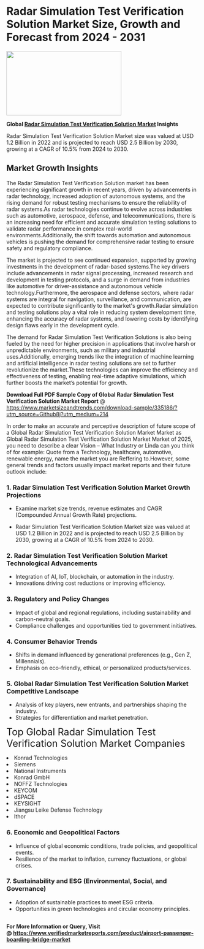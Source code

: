 <H1>Radar Simulation Test Verification Solution Market Size, Growth and Forecast from 2024 - 2031</H1><img class="aligncenter size-medium wp-image-584254" src="https://thirdeyenews.in/wp-content/uploads/2024/09/Global-Market-Research-300x168.jpeg" alt="" width="300" height="168" /><p><strong>Global&nbsp;<a href="https://www.marketsizeandtrends.com/download-sample/335186/?utm_source=Github8j?utm_medium=214">Radar Simulation Test Verification Solution Market</a> Insights</strong></p><p>Radar Simulation Test Verification Solution Market size was valued at USD 1.2 Billion in 2022 and is projected to reach USD 2.5 Billion by 2030, growing at a CAGR of 10.5% from 2024 to 2030.</p><p><h2>Market Growth Insights</h2> <p>The Radar Simulation Test Verification Solution market has been experiencing significant growth in recent years, driven by advancements in radar technology, increased adoption of autonomous systems, and the rising demand for robust testing mechanisms to ensure the reliability of radar systems.As radar technologies continue to evolve across industries such as automotive, aerospace, defense, and telecommunications, there is an increasing need for efficient and accurate simulation testing solutions to validate radar performance in complex real-world environments.Additionally, the shift towards automation and autonomous vehicles is pushing the demand for comprehensive radar testing to ensure safety and regulatory compliance.</p> <p>The market is projected to see continued expansion, supported by growing investments in the development of radar-based systems.The key drivers include advancements in radar signal processing, increased research and development in testing protocols, and a surge in demand from industries like automotive for driver-assistance and autonomous vehicle technology.Furthermore, the aerospace and defense sectors, where radar systems are integral for navigation, surveillance, and communication, are expected to contribute significantly to the market's growth.Radar simulation and testing solutions play a vital role in reducing system development time, enhancing the accuracy of radar systems, and lowering costs by identifying design flaws early in the development cycle.</p> <p>The demand for Radar Simulation Test Verification Solutions is also being fueled by the need for higher precision in applications that involve harsh or unpredictable environments, such as military and industrial uses.Additionally, emerging trends like the integration of machine learning and artificial intelligence in radar testing solutions are set to further revolutionize the market.These technologies can improve the efficiency and effectiveness of testing, enabling real-time adaptive simulations, which further boosts the market’s potential for growth.</p> <p><span class=""><strong>Download Full PDF Sample Copy of Global Radar Simulation Test Verification Solution Market Report</strong> @ <a href="https://www.marketsizeandtrends.com/download-sample/335186/?utm_source=Github8j?utm_medium=214" target="_blank">https://www.marketsizeandtrends.com/download-sample/335186/?utm_source=Github8j?utm_medium=214</a></span></p><p>In order to make an accurate and perceptive description of future scope of a Global&nbsp;Radar Simulation Test Verification Solution Market Market as Global&nbsp;Radar Simulation Test Verification Solution Market Market of 2025, you need to describe a clear Vision &ndash; What Industry or Linda can you think of for example: Quote from a Technology, healthcare, automotive, renewable energy, name the market you are Reffering to.However, some general trends and factors usually impact market reports and their future outlook include:</p><h3>1.&nbsp;<strong>Radar Simulation Test Verification Solution Market Growth Projections</strong></h3><ul><li>Examine market size trends, revenue estimates and CAGR (Compounded Annual Growth Rate) projections.</li><li><p>Radar Simulation Test Verification Solution Market size was valued at USD 1.2 Billion in 2022 and is projected to reach USD 2.5 Billion by 2030, growing at a CAGR of 10.5% from 2024 to 2030.</p></li></ul><h3>2.&nbsp;<strong>Radar Simulation Test Verification Solution Market Technological Advancements</strong></h3><ul><li>Integration of AI, IoT, blockchain, or automation in the industry.</li><li>Innovations driving cost reductions or improving efficiency.</li></ul><h3>3.&nbsp;<strong>Regulatory and Policy Changes</strong></h3><ul><li>Impact of global and regional regulations, including sustainability and carbon-neutral goals.</li><li>Compliance challenges and opportunities tied to government initiatives.</li></ul><h3>4.&nbsp;<strong>Consumer Behavior Trends</strong></h3><ul><li>Shifts in demand influenced by generational preferences (e.g., Gen Z, Millennials).</li><li>Emphasis on eco-friendly, ethical, or personalized products/services.</li></ul><h3>5.&nbsp;<strong>Global Radar Simulation Test Verification Solution Market Competitive Landscape</strong></h3><ul><li>Analysis of key players, new entrants, and partnerships shaping the industry.</li><li>Strategies for differentiation and market penetration.</li></ul><p data-pm-slice="1 1 []"><span style="color: inherit; font-family: inherit; font-size: 25px;">Top Global Radar Simulation Test Verification Solution Market Companies</span></p><div class="" data-test-id=""><p><li>Konrad Technologies</li><li> Siemens</li><li> National Instruments</li><li> Konrad GmbH</li><li> NOFFZ Technologies</li><li> KEYCOM</li><li> dSPACE</li><li> KEYSIGHT</li><li> Jiangsu Leike Defense Technology</li><li> Ithor</li></p></div><h3>6.&nbsp;<strong>Economic and Geopolitical Factors</strong></h3><ul><li>Influence of global economic conditions, trade policies, and geopolitical events.</li><li>Resilience of the market to inflation, currency fluctuations, or global crises.</li></ul><h3>7.&nbsp;<strong>Sustainability and ESG (Environmental, Social, and Governance)</strong></h3><ul><li>Adoption of sustainable practices to meet ESG criteria.</li><li>Opportunities in green technologies and circular economy principles.</li></ul><h2><strong style="font-size: 14px;">For More Information or Query, Visit @&nbsp;</strong><a style="background-color: #ffffff; font-size: 14px;" href="https://www.marketsizeandtrends.com/report/radar-simulation-test-verification-solution-market/" target="_blank">https://www.verifiedmarketreports.com/product/airport-passenger-boarding-bridge-market</a></h2>